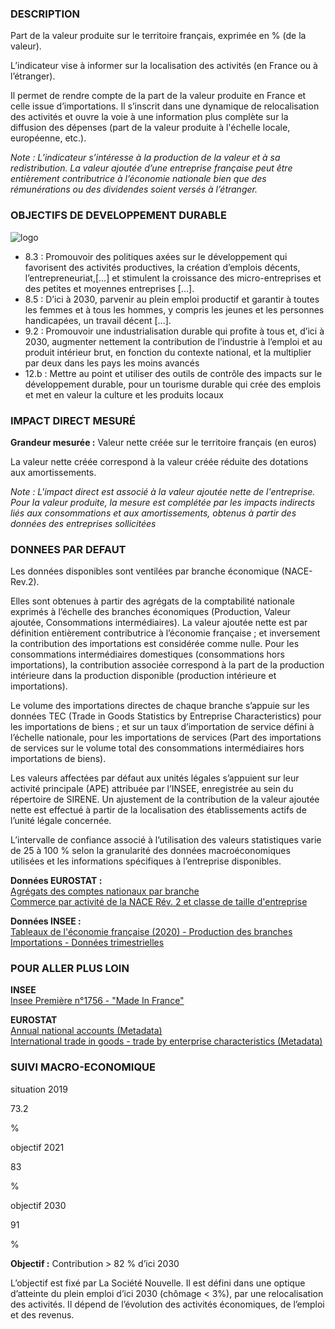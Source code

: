 ### DESCRIPTION

Part de la valeur produite sur le territoire français, exprimée en % (de la valeur).

L’indicateur vise à informer sur la localisation des activités (en France ou à l’étranger).

Il permet de rendre compte de la part de la valeur produite en France et celle issue d’importations. Il s’inscrit dans une dynamique de relocalisation des activités et ouvre la voie à une information plus complète sur la diffusion des dépenses (part de la valeur produite à l'échelle locale, européenne, etc.).

*Note : L’indicateur s’intéresse à la production de la valeur et à sa redistribution. La valeur ajoutée d’une entreprise française peut être entièrement contributrice à l’économie nationale bien que des rémunérations ou des dividendes soient versés à l’étranger.*

### OBJECTIFS DE DEVELOPPEMENT DURABLE

<div id="strip-odd" className="strip">
    <img id="logo-odd" src=/resources/odd_eco.png alt="logo"/>
</div>

* 8.3 : Promouvoir des politiques axées sur le développement qui favorisent des activités productives, la création d’emplois décents, l’entrepreneuriat,\[...\] et stimulent la croissance des micro-entreprises et des petites et moyennes entreprises \[...\].
* 8.5 : D’ici à 2030, parvenir au plein emploi productif et garantir à toutes les femmes et à tous les hommes, y compris les jeunes et les personnes handicapées, un travail décent \[...\].
* 9.2 : Promouvoir une industrialisation durable qui profite à tous et, d’ici à 2030, augmenter nettement la contribution de l’industrie à l’emploi et au produit intérieur brut, en fonction du contexte national, et la multiplier par deux dans les pays les moins avancés
* 12.b : Mettre au point et utiliser des outils de contrôle des impacts sur le développement durable, pour un tourisme durable qui crée des emplois et met en valeur la culture et les produits locaux

### IMPACT DIRECT MESUR&Eacute;

**Grandeur mesurée :** Valeur nette créée sur le territoire français (en euros)

La valeur nette créée correspond à la valeur créée réduite des dotations aux amortissements.

*Note : L'impact direct est associé à la valeur ajoutée nette de l'entreprise. Pour la valeur produite, la mesure est complétée par les impacts indirects liés aux consommations et aux amortissements, obtenus à partir des données des entreprises sollicitées*

### DONNEES PAR DEFAUT

Les données disponibles sont ventilées par branche économique (NACE-Rev.2).

Elles sont obtenues à partir des agrégats de la comptabilité nationale exprimés à l’échelle des branches économiques (Production, Valeur ajoutée, Consommations intermédiaires). La valeur ajoutée nette est par définition entièrement contributrice à l’économie française ; et inversement la contribution des importations est considérée comme nulle. Pour les consommations intermédiaires domestiques (consommations hors importations), la contribution associée correspond à la part de la production intérieure dans la production disponible (production intérieure et importations).

Le volume des importations directes de chaque branche s’appuie sur les données TEC (Trade in Goods Statistics by Entreprise Characteristics) pour les importations de biens ; et sur un taux d’importation de service défini à l’échelle nationale, pour les importations de services (Part des importations de services sur le volume total des consommations intermédiaires hors importations de biens).

Les valeurs affectées par défaut aux unités légales s’appuient sur leur activité principale (APE) attribuée par l’INSEE, enregistrée au sein du répertoire de SIRENE. Un ajustement de la contribution de la valeur ajoutée nette est effectué à partir de la localisation des établissements actifs de l’unité légale concernée.

L’intervalle de confiance associé à l’utilisation des valeurs statistiques varie de 25 à 100 % selon la granularité des données macroéconomiques utilisées et les informations spécifiques à l’entreprise disponibles.

**Données EUROSTAT :**  
[Agrégats des comptes nationaux par branche](https://appsso.eurostat.ec.europa.eu/nui/show.do?dataset=nama_10_a64&lang=fr)  
[Commerce par activité de la NACE Rév. 2 et classe de taille d'entreprise](https://appsso.eurostat.ec.europa.eu/nui/show.do?dataset=ext_tec01&lang=fr)

**Données INSEE :**  
[Tableaux de l'économie française (2020) - Production des branches](https://www.insee.fr/fr/statistiques/4277775?sommaire=4318291)  
[Importations - Données trimestrielles](https://www.insee.fr/fr/statistiques/2830182)

### POUR ALLER PLUS LOIN

**INSEE**  
[Insee Première n°1756 - "Made In France"](https://www.insee.fr/fr/statistiques/4166056)  


**EUROSTAT**  
[Annual national accounts (Metadata)](https://ec.europa.eu/eurostat/cache/metadata/fr/nama10_esms.htm)  
[International trade in goods - trade by enterprise characteristics (Metadata)](https://ec.europa.eu/eurostat/cache/metadata/fr/ext_tec_sims.htm)  

### SUIVI MACRO-ECONOMIQUE

<div class="references-blocks">
    <div id="block-1">
    <p id="titre-block">situation 2019</p>
    <p id="value-block">73.2</p>
    <p id="unit-block">%</p>
    </div>
    <div id="block-2">
    <p id="titre-block">objectif 2021</p>
    <p id="value-block">83</p>
    <p id="unit-block">%</p>
    </div>
    <div id="block-3">
    <p id="titre-block">objectif 2030</p>
    <p id="value-block">91</p>
    <p id="unit-block">%</p>
    </div>
</div>

**Objectif :** Contribution > 82 % d’ici 2030

L’objectif est fixé par La Société Nouvelle. Il est défini dans une optique d’atteinte du plein emploi d’ici 2030 (chômage < 3%), par une relocalisation des activités. Il dépend de l’évolution des activités économiques, de l’emploi et des revenus.